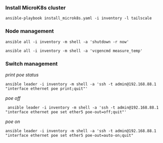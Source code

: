 ### Install MicroK8s cluster

`ansible-playbook install_microk8s.yaml -i inventory -l tailscale`

### Node management

```
ansible all -i inventory -m shell -a 'shutdown -r now'
```
```
ansible all -i inventory -m shell -a 'vcgencmd measure_temp'
```

### Switch management

_print poe status_
```
ansible leader -i inventory -m shell -a 'ssh -t admin@192.168.88.1 "interface ethernet poe print;quit"'
```
_poe off_
```
 ansible leader -i inventory -m shell -a 'ssh -t admin@192.168.88.1 "interface ethernet poe set ether5 poe-out=off;quit"'
```
_poe on_
```
ansible leader -i inventory -m shell -a 'ssh -t admin@192.168.88.1 "interface ethernet poe set ether5 poe-out=auto-on;quit"
```
